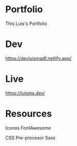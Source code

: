 # Portfolio

This Luis's Portfolio

# Dev

https://devluismadf.netlify.app/

# Live

https://luisma.dev/

# Resources

Iconos
FontAwesome

CSS Pre-procesor
Sass
